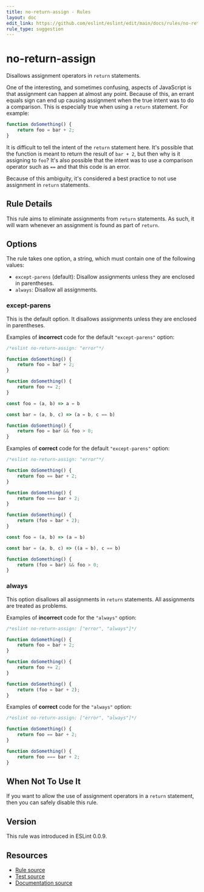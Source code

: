 ```yaml
---
title: no-return-assign - Rules
layout: doc
edit_link: https://github.com/eslint/eslint/edit/main/docs/rules/no-return-assign.md
rule_type: suggestion
---
```

<!-- Note: No pull requests accepted for this file. See README.md in the root directory for details. -->

# no-return-assign

Disallows assignment operators in `return` statements.

One of the interesting, and sometimes confusing, aspects of JavaScript is that assignment can happen at almost any point. Because of this, an errant equals sign can end up causing assignment when the true intent was to do a comparison. This is especially true when using a `return` statement. For example:

```js
function doSomething() {
    return foo = bar + 2;
}
```

It is difficult to tell the intent of the `return` statement here. It's possible that the function is meant to return the result of `bar + 2`, but then why is it assigning to `foo`? It's also possible that the intent was to use a comparison operator such as `==` and that this code is an error.

Because of this ambiguity, it's considered a best practice to not use assignment in `return` statements.

## Rule Details

This rule aims to eliminate assignments from `return` statements. As such, it will warn whenever an assignment is found as part of `return`.

## Options

The rule takes one option, a string, which must contain one of the following values:

* `except-parens` (default): Disallow assignments unless they are enclosed in parentheses.
* `always`: Disallow all assignments.

### except-parens

This is the default option.
It disallows assignments unless they are enclosed in parentheses.

Examples of **incorrect** code for the default `"except-parens"` option:

```js
/*eslint no-return-assign: "error"*/

function doSomething() {
    return foo = bar + 2;
}

function doSomething() {
    return foo += 2;
}

const foo = (a, b) => a = b

const bar = (a, b, c) => (a = b, c == b)

function doSomething() {
    return foo = bar && foo > 0;
}
```

Examples of **correct** code for the default `"except-parens"` option:

```js
/*eslint no-return-assign: "error"*/

function doSomething() {
    return foo == bar + 2;
}

function doSomething() {
    return foo === bar + 2;
}

function doSomething() {
    return (foo = bar + 2);
}

const foo = (a, b) => (a = b)

const bar = (a, b, c) => ((a = b), c == b)

function doSomething() {
    return (foo = bar) && foo > 0;
}
```

### always

This option disallows all assignments in `return` statements.
All assignments are treated as problems.

Examples of **incorrect** code for the `"always"` option:

```js
/*eslint no-return-assign: ["error", "always"]*/

function doSomething() {
    return foo = bar + 2;
}

function doSomething() {
    return foo += 2;
}

function doSomething() {
    return (foo = bar + 2);
}
```

Examples of **correct** code for the `"always"` option:

```js
/*eslint no-return-assign: ["error", "always"]*/

function doSomething() {
    return foo == bar + 2;
}

function doSomething() {
    return foo === bar + 2;
}
```

## When Not To Use It

If you want to allow the use of assignment operators in a `return` statement, then you can safely disable this rule.

## Version

This rule was introduced in ESLint 0.0.9.

## Resources

* [Rule source](https://github.com/eslint/eslint/tree/HEAD/lib/rules/no-return-assign.js)
* [Test source](https://github.com/eslint/eslint/tree/HEAD/tests/lib/rules/no-return-assign.js)
* [Documentation source](https://github.com/eslint/eslint/tree/HEAD/docs/rules/no-return-assign.md)
